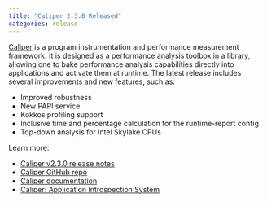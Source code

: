 ```yaml
---
title: "Caliper 2.3.0 Released"
categories: release
---
```


[Caliper](https://github.com/LLNL/Caliper) is a program instrumentation and performance measurement framework. It is designed as a performance analysis toolbox in a library, allowing one to bake performance analysis capabilities directly into applications and activate them at runtime. The latest release includes several improvements and new features, such as:

- Improved robustness
- New PAPI service
- Kokkos profiling support
- Inclusive time and percentage calculation for the runtime-report config
- Top-down analysis for Intel Skylake CPUs

Learn more:

- [Caliper v2.3.0 release notes](https://github.com/LLNL/Caliper/releases/tag/v2.3.0)
- [Caliper GitHub repo](https://github.com/LLNL/Caliper)
- [Caliper documentation](https://llnl.github.io/Caliper/)
- [Caliper: Application Introspection System](https://computing.llnl.gov/projects/caliper)
